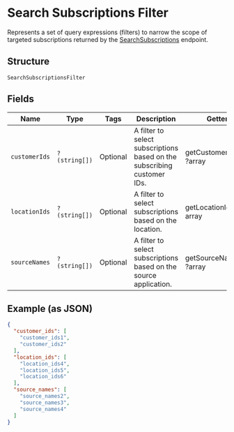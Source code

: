 
# Search Subscriptions Filter

Represents a set of query expressions (filters) to narrow the scope of targeted subscriptions returned by
the [SearchSubscriptions](../../doc/apis/subscriptions.md#search-subscriptions) endpoint.

## Structure

`SearchSubscriptionsFilter`

## Fields

| Name | Type | Tags | Description | Getter | Setter |
|  --- | --- | --- | --- | --- | --- |
| `customerIds` | `?(string[])` | Optional | A filter to select subscriptions based on the subscribing customer IDs. | getCustomerIds(): ?array | setCustomerIds(?array customerIds): void |
| `locationIds` | `?(string[])` | Optional | A filter to select subscriptions based on the location. | getLocationIds(): ?array | setLocationIds(?array locationIds): void |
| `sourceNames` | `?(string[])` | Optional | A filter to select subscriptions based on the source application. | getSourceNames(): ?array | setSourceNames(?array sourceNames): void |

## Example (as JSON)

```json
{
  "customer_ids": [
    "customer_ids1",
    "customer_ids2"
  ],
  "location_ids": [
    "location_ids4",
    "location_ids5",
    "location_ids6"
  ],
  "source_names": [
    "source_names2",
    "source_names3",
    "source_names4"
  ]
}
```

